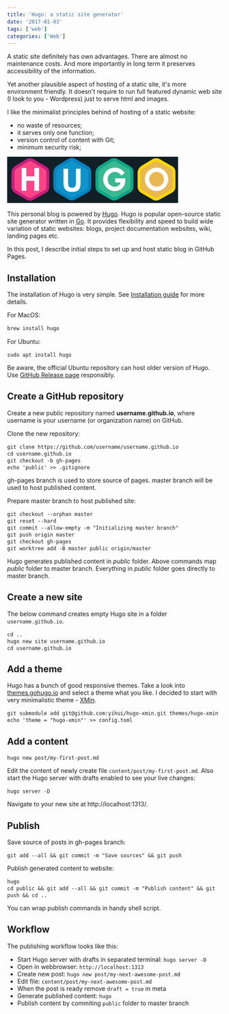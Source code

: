 ```yaml
---
title: 'Hugo: a static site generator'
date: '2017-01-03'
tags: ['web']
categories: ['Web']
---
```


A static site definitely has own advantages. There are almost no maintenance costs.
And more importantly in long term it preserves accessibility of the information.


Yet another plausible aspect of hosting of a static site, it's more environment friendly.
It doesn't require to run full featured dynamic web site (I look to you - Wordpress) just 
to serve html and images.


I like the minimalist principles behind of hosting of a static website: 

- no waste of resources;
- it serves only one function;
- version control of content with Git;
- minimum security risk;

![Hugo](/img/hugo-logo.png)

This personal blog is powered by [Hugo](https://gohugo.io/). Hugo is popular open-source 
static site generator written in [Go](https://golang.org). It provides flexibility and speed
to build wide variation of static websites: blogs, project documentation websites, wiki, 
landing pages etc.

In this post, I describe initial steps to set up and host static blog in GitHub Pages.

## Installation

The installation of Hugo is very simple.
See [Installation guide](https://gohugo.io/getting-started/installing/) for more details.

For MacOS:
~~~bash
brew install hugo
~~~
For Ubuntu:
~~~shell
sudo apt install hugo
~~~

Be aware, the official Ubuntu repository can host older version of Hugo. 
Use [GitHub Release page](https://github.com/gohugoio/hugo/releases) responsibly.

## Create a GitHub repository

Create a new public repository named **username.github.io**, where username is your username 
(or organization name) on GitHub.


Clone the new repository:
~~~shell
git clone https://github.com/username/username.github.io
cd username.github.io
git checkout -b gh-pages
echo 'public' >> .gitignore
~~~
gh-pages branch is used to store source of pages. master branch will be used to host published content.

Prepare master branch to host published site:
~~~shell
git checkout --orphan master
git reset --hard
git commit --allow-empty -m "Initializing master branch"
git push origin master
git checkout gh-pages
git worktree add -B master public origin/master
~~~

Hugo generates published content in *public* folder. Above commands map *public* folder to master
branch. Everything in *public* folder goes directly to master branch.

## Create a new site

The below command creates empty Hugo site in a folder `username.github.io`.
~~~shell
cd ..
hugo new site username.github.io
cd username.github.io
~~~

## Add a theme

Hugo has a bunch of good responsive themes. Take a look into [themes.gohugo.io](https://themes.gohugo.io/)
and select a theme what you like. I decided to start with very minimalistic theme - 
[XMin](https://themes.gohugo.io/hugo-xmin/).

~~~shell
git submodule add git@github.com:yihui/hugo-xmin.git themes/hugo-xmin
echo 'theme = "hugo-xmin"' >> config.toml
~~~

## Add a content

~~~shell
hugo new post/my-first-post.md
~~~

Edit the content of newly create file `content/post/my-first-post.md`. Also start the Hugo
server with drafts enabled to see your live changes:

~~~shell
hugo server -D
~~~

Navigate to your new site at http://localhost:1313/.


## Publish

Save source of posts in gh-pages branch:
~~~shell
git add --all && git commit -m "Save sources" && git push
~~~

Publish generated content to website:
~~~shell
hugo
cd public && git add --all && git commit -m "Publish content" && git push && cd ..

~~~

You can wrap publish commands in handy shell script.

## Workflow

The publishing workflow looks like this:

- Start Hugo server with drafts in separated terminal: `hugo server -D`
- Open in webbrowser: `http://localhost:1313`
- Create new post: `hugo new post/my-next-awesome-post.md`
- Edit file: `content/post/my-next-awesome-post.md`
- When the post is ready remove `draft = true` in meta
- Generate published content: `hugo`
- Publish content by commiting `public` folder to master branch
